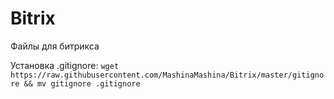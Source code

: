 # Bitrix
Файлы для битрикса

Установка .gitignore:
`wget https://raw.githubusercontent.com/MashinaMashina/Bitrix/master/gitignore && mv gitignore .gitignore`
